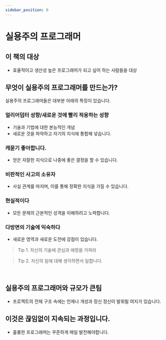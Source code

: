 ```yaml
---
sidebar_position: 0
---
```


# 실용주의 프로그래머

## 이 책의 대상

- 효율적이고 생산성 높은 프로그래머가 되고 싶어 하는 사람들을 대상

## 무엇이 실용주의 프로그래머를 만드는가?

실용주의 프로그래머들은 대부분 아래의 특징이 있습니다.

### 얼리어덥터 성향/새로운 것에 빨리 적응하는 성향

- 기술과 기법에 대한 본능적인 개념
- 새로운 것을 파악하고 자기의 지식에 통합해 넣습니다.

### 캐묻기 좋아합니다.

- 얻은 자잘한 지식으로 나중에 좋은 결정을 할 수 있습니다.

### 비판적인 사고의 소유자

- 사실 관계를 따지며, 이를 통해 정확한 지식을 가질 수 있습니다.

### 현실적이다

- 모든 문제의 근본적인 성격을 이해하려고 노력합니다.

### 다방면의 기술에 익숙하다

- 새로운 영역과 새로운 도전에 강점이 있습니다.

> Tip 1. 자신의 기술에 관심과 애정을 가져라

> Tip 2. 자신의 일에 대해 생각하면서 일합니다.

<br/>

## 실용주의 프로그래머와 규모가 큰팀

- 프로젝트의 전체 구조 속에는 언제나 개성과 장신 정신이 발휘될 여지가 있습니다.

## 이것은 끊임없이 지속되는 과정입니다.

- 훌륭한 프로그래머는 꾸준하게 매일 발전해야합니다.
